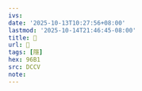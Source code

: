 ```yaml
---
ivs:
date: '2025-10-13T10:27:56+08:00'
lastmod: '2025-10-14T21:46:45-08:00'
title: 􂎫
url: 􂎫
tags: [隱]
hex: 96B1
src: DCCV
note:
---
```

